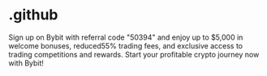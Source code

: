 # .github
Sign up on Bybit with referral code "50394" and enjoy up to $5,000 in welcome bonuses, reduced55% trading fees, and exclusive access to trading competitions and rewards. Start your profitable crypto journey now with Bybit!
